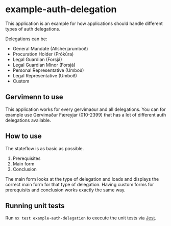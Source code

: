 # example-auth-delegation

This application is an example for how applications should handle different types of auth delegations.

Delegations can be:

- General Mandate (Allsherjarumboð)
- Procuration Holder (Prókúra)
- Legal Guardian (Forsjá)
- Legal Guardian Minor (Forsjá)
- Personal Representative (Umboð)
- Legal Representative (Umboð)
- Custom

## Gervimenn to use

This application works for every gervimaður and all delegations.
You can for example use Gervimaður Færeyjar (010-2399) that has a lot of different auth delegations available.

## How to use

The stateflow is as basic as possible.

1. Prerequisites
2. Main form
3. Conclusion

The main form looks at the type of delegation and loads and displays the correct main form for that type of delegation.
Having custom forms for prerequisits and conclusion works exactly the same way.

## Running unit tests

Run `nx test example-auth-delegation` to execute the unit tests via [Jest](https://jestjs.io).
